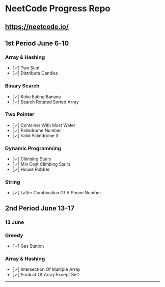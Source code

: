 # NeetCode Progress Repo
## https://neetcode.io/

## 1st Period June 6-10
### Array & Hashing
* [✓] Two Sum
* [✓] Distribute Candles

### Binary Search
* [✓] Koko Eating Banana
* [✓] Search Rotated Sorted Array
  
### Two Pointer
* [✓] Container With Most Water
* [✓] Palindrome Number
* [✓] Valid Palindrome II
### Dynamic Programming
* [✓] Climbing Stairs
* [✓] Min Cost Climbing Stairs
* [✓] House Robber
### String
* [✓] Latter Combination Of A Phone Number
## 2nd Period June 13-17

### 13 June
### Greedy
* [✓] Gas Station
### Array & Hashing
* [✓] Intersection Of Multiple Array
* [✓] Product Of Array Except Self
  

---
